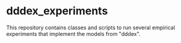 # dddex_experiments
This repository contains classes and scripts to run several empirical experiments that implement the models from "dddex".
